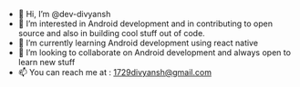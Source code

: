 - 👋 Hi, I’m @dev-divyansh
- 👀 I’m interested in  Android  development and in contributing  to open source and also in building cool stuff out of code.
- 🌱 I’m currently learning Android  development using react native
- 💞️ I’m looking to collaborate on Android  development and always open to learn new stuff
- 📫 You can reach me at : 1729divyansh@gmail.com 

